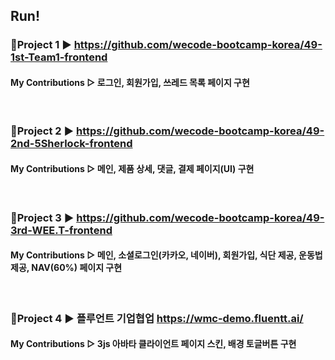 ## Run!

### 🏃Project 1 ▶ https://github.com/wecode-bootcamp-korea/49-1st-Team1-frontend
#### My Contributions ▷ 로그인, 회원가입, 쓰레드 목록 페이지 구현
<br>

### 🏃Project 2 ▶ https://github.com/wecode-bootcamp-korea/49-2nd-5Sherlock-frontend
#### My Contributions ▷ 메인, 제품 상세, 댓글, 결제 페이지(UI) 구현
<br>

### 🏃Project 3 ▶ https://github.com/wecode-bootcamp-korea/49-3rd-WEE.T-frontend
#### My Contributions ▷ 메인, 소셜로그인(카카오, 네이버), 회원가입, 식단 제공, 운동법 제공, NAV(60%) 페이지 구현
<br>

### 🏃Project 4 ▶ 플루언트 기업협업 https://wmc-demo.fluentt.ai/
#### My Contributions ▷ 3js 아바타 클라이언트 페이지 스킨, 배경 토글버튼 구현

